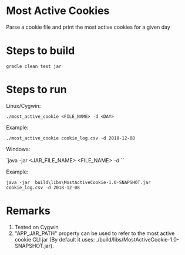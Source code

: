 # Most Active Cookies
Parse a cookie file and print the most active cookies for a  given day

# Steps to build

`gradle clean test jar`

# Steps to run

Linux/Cygwin:

`./most_active_cookie <FILE_NAME> -d <DAY>`

Example:

`./most_active_cookie cookie_log.csv -d 2018-12-08`

Windows:

`java -jar <JAR_FILE_NAME> <FILE_NAME> -d <DAY>``

Example:

`java -jar  build\libs\MostActiveCookie-1.0-SNAPSHOT.jar  cookie_log.csv -d 2018-12-08`

# Remarks
  1. Tested on Cygwin 
  2. "APP_JAR_PATH" property can be used to refer to the most active cookie CLI jar (By default it uses: ./build/libs/MostActiveCookie-1.0-SNAPSHOT.jar). 
